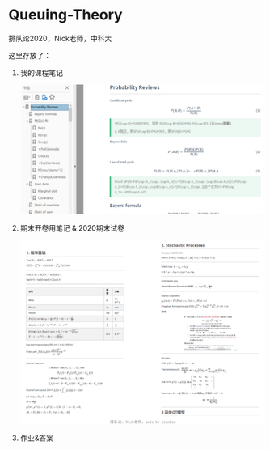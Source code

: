 # Queuing-Theory
排队论2020，Nick老师，中科大

这里存放了：

1. 我的课程笔记

   ![image-20200714174454166](README.assets/image-20200714174454166.png)

2. 期末开卷用笔记 & 2020期末试卷

   ![image-20200714174548456](README.assets/image-20200714174548456.png)

3. 作业&答案

    
